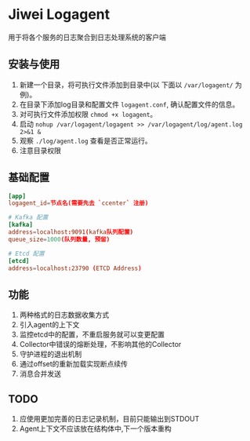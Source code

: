 # Jiwei Logagent

用于将各个服务的日志聚合到日志处理系统的客户端


## 安装与使用

1. 新建一个目录，将可执行文件添加到目录中(以 下面以 `/var/logagent/` 为例)。
2. 在目录下添加log目录和配置文件  `logagent.conf`, 确认配置文件的信息。
3. 对可执行文件添加权限 `chmod +x logagent`。
4. 启动 `nohup /var/logagent/logagent >> /var/logagent/log/agent.log 2>&1 &`
5. 观察 `./log/agent.log` 查看是否正常运行。
6. 注意目录权限

## 基础配置
```conf
[app]
logagent_id=节点名(需要先去 `ccenter` 注册)

# Kafka 配置
[kafka]
address=localhost:9091(kafka队列配置)
queue_size=1000(队列数量, 预留)

# Etcd 配置
[etcd]
address=localhost:23790 (ETCD Address)
```

## 功能
1. 两种格式的日志数据收集方式
2. 引入agent的上下文
3. 监控etcd中的配置，不重启服务就可以变更配置
4. Collector中错误的熔断处理，不影响其他的Collector
5. 守护进程的退出机制
6. 通过offset的重新加载实现断点续传
7. 消息合并发送

## TODO
1. 应使用更加完善的日志记录机制，目前只能输出到STDOUT
2. Agent上下文不应该放在结构体中,下一个版本重构
